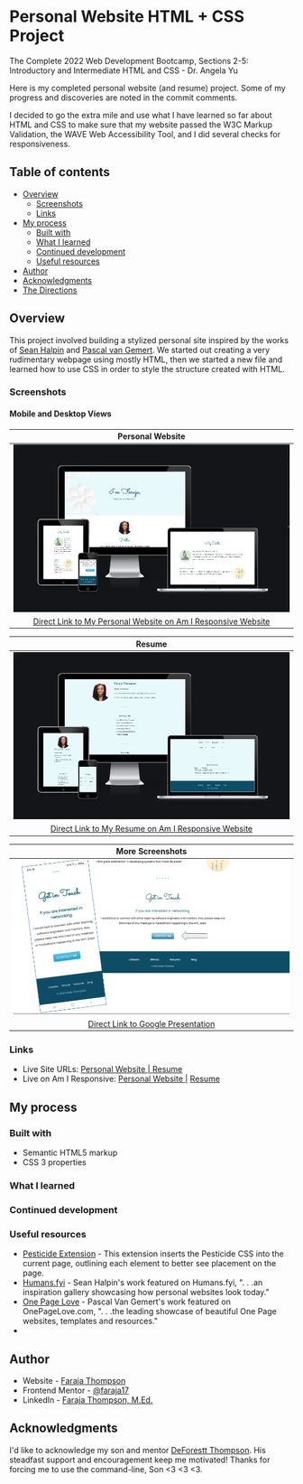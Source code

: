 # Personal Website HTML + CSS Project

The Complete 2022 Web Development Bootcamp, Sections 2-5: Introductory and Intermediate HTML and CSS - Dr. Angela Yu

Here is my completed personal website (and resume) project.  Some of my progress and discoveries are noted in the commit comments.

I decided to go the extra mile and use what I have learned so far about HTML and CSS to make sure that my website passed the W3C Markup Validation, the WAVE Web Accessibility Tool, and I did several checks for responsiveness.

## Table of contents

- [Overview](#overview)
  - [Screenshots](#screenshots)
  - [Links](#links)
- [My process](#my-process)
  - [Built with](#built-with)
  - [What I learned](#what-i-learned)
  - [Continued development](#continued-development)
  - [Useful resources](#useful-resources)
- [Author](#author)
- [Acknowledgments](#acknowledgments)
- [The Directions](#frontend-mentor---qr-code-component) 

## Overview
This project involved building a stylized personal site inspired by the works of [Sean Halpin](https://web.archive.org/web/20180819202235js_/http://seanhalpin.io/) and [Pascal van Gemert](http://www.pascalvangemert.nl/#/experiences).  We started out creating a very rudimentary webpage using mostly HTML, then we started a new file and learned how to use CSS in order to style the structure created with HTML.



### Screenshots
#### Mobile and Desktop Views

| <b>Personal Website</b> | 
|:--:|
| ![Personal Website](https://raw.githubusercontent.com/Faraja17/my-website/main/images/personal-website.png) |
| [Direct Link to My Personal Website on Am I Responsive Website](https://ui.dev/amiresponsive?url=https://web.archive.org/web/20220508014514/https://faraja17.github.io/my-website/)|

| <b>Resume</b> | 
|:--:|
| ![Resume](https://raw.githubusercontent.com/Faraja17/my-website/main/images/Resume.png) |
| [Direct Link to My Resume on Am I Responsive Website](https://ui.dev/amiresponsive?url=https://web.archive.org/web/20220508014819/https://faraja17.github.io/my-website/resume.html)|

| <b>More Screenshots</b> | 
|:--:|
| [![Link to Google Slides](link-to-slides.png)](https://docs.google.com/presentation/d/e/2PACX-1vROkxVyUGrL-H86BwdRjp2-pR0OU4mqIA1PmLdf0vh8ypV4msyidQBM9mZgJLeFc7AsDSrrOJjhP8Oe/pub?start=false&loop=false&delayms=3000&slide=id.g1270c083a6c_0_146) |
| [Direct Link to Google Presentation](https://docs.google.com/presentation/d/e/2PACX-1vROkxVyUGrL-H86BwdRjp2-pR0OU4mqIA1PmLdf0vh8ypV4msyidQBM9mZgJLeFc7AsDSrrOJjhP8Oe/pub?start=false&loop=false&delayms=3000&slide=id.g1270c083a6c_0_146)|


### Links

- Live Site URLs: [Personal Website | ](https://web.archive.org/web/20220508014514/https://faraja17.github.io/my-website/)
                  [Resume](https://web.archive.org/web/20220508014819/https://faraja17.github.io/my-website/resume.html)
- Live on Am I Responsive: [Personal Website |](https://ui.dev/amiresponsive?url=https://web.archive.org/web/20220508014514/https://faraja17.github.io/my-website/)
                           [Resume](https://ui.dev/amiresponsive?url=https://web.archive.org/web/20220508014819/https://faraja17.github.io/my-website/resume.html)

## My process



### Built with

- Semantic HTML5 markup
- CSS 3 properties

### What I learned



### Continued development



### Useful resources

- [Pesticide Extension](https://chrome.google.com/webstore/detail/pesticide-for-chrome/bakpbgckdnepkmkeaiomhmfcnejndkbi/related) - This extension inserts the Pesticide CSS into the current page, outlining each element to better see placement on the page.
- [Humans.fyi](https://humans.fyi/u/seanhalpin.io) - Sean Halpin's work featured on Humans.fyi, ". . .an inspiration gallery showcasing how personal websites look today."
- [One Page Love](https://onepagelove.com/pascal-van-gemert) - Pascal Van Gemert's work featured on OnePageLove.com, ". . .the leading showcase of beautiful One Page websites, templates and resources."
- 
## Author

- Website - [Faraja Thompson](https://faraja17.github.io/my-website/)
- Frontend Mentor - [@faraja17](https://www.frontendmentor.io/profile/Faraja17)
- LinkedIn - [Faraja Thompson, M.Ed.](https://www.linkedin.com/in/faraja-thompson-m-ed-70885b8/)

## Acknowledgments

I'd like to acknowledge my son and mentor [DeForestt Thompson](https://github.com/DeForestt).  His steadfast support and encouragement keep me motivated!  Thanks for forcing me to use the command-line, Son <3 <3 <3.
